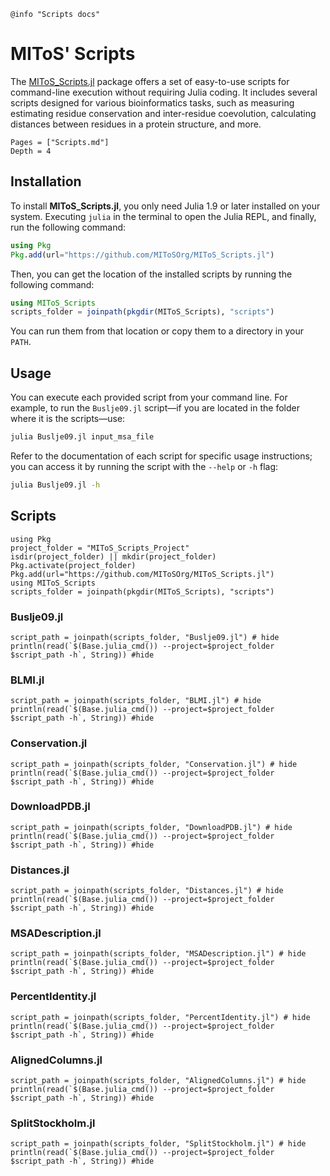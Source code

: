 ```@setup log
@info "Scripts docs"
```

# MIToS' Scripts

The [MIToS_Scripts.jl](https://github.com/MIToSOrg/MIToS_Scripts.jl) package offers a set 
of easy-to-use scripts for command-line execution without requiring Julia coding. 
It includes several scripts designed for various bioinformatics tasks, such as measuring
estimating residue conservation and inter-residue coevolution, calculating distances between
residues in a protein structure, and more.

```@contents
Pages = ["Scripts.md"]
Depth = 4
```   

## Installation

To install **MIToS_Scripts.jl**, you only need Julia 1.9 or later installed on your 
system. Executing `julia` in the terminal to open the Julia REPL, and finally, run the 
following command:

```julia
using Pkg
Pkg.add(url="https://github.com/MIToSOrg/MIToS_Scripts.jl")
```

Then, you can get the location of the installed scripts by running the following command:

```julia
using MIToS_Scripts
scripts_folder = joinpath(pkgdir(MIToS_Scripts), "scripts")
```

You can run them from that location or copy them to a directory in your `PATH`.

## Usage

You can execute each provided script from your command line. For example, to run the `Buslje09.jl` 
script—if you are located in the folder where it is the scripts—use:

```bash
julia Buslje09.jl input_msa_file
```

Refer to the documentation of each script for specific usage instructions; you can access 
it by running the script with the `--help` or `-h` flag:

```bash
julia Buslje09.jl -h
```

## Scripts

```@setup scripts
using Pkg
project_folder = "MIToS_Scripts_Project"
isdir(project_folder) || mkdir(project_folder)
Pkg.activate(project_folder)
Pkg.add(url="https://github.com/MIToSOrg/MIToS_Scripts.jl")
using MIToS_Scripts
scripts_folder = joinpath(pkgdir(MIToS_Scripts), "scripts")
```

### Buslje09.jl

```@example scripts
script_path = joinpath(scripts_folder, "Buslje09.jl") # hide
println(read(`$(Base.julia_cmd()) --project=$project_folder $script_path -h`, String)) #hide
```  

### BLMI.jl

```@example scripts
script_path = joinpath(scripts_folder, "BLMI.jl") # hide
println(read(`$(Base.julia_cmd()) --project=$project_folder $script_path -h`, String)) #hide

```  

### Conservation.jl

```@example scripts
script_path = joinpath(scripts_folder, "Conservation.jl") # hide
println(read(`$(Base.julia_cmd()) --project=$project_folder $script_path -h`, String)) #hide
```  

### DownloadPDB.jl

```@example scripts
script_path = joinpath(scripts_folder, "DownloadPDB.jl") # hide
println(read(`$(Base.julia_cmd()) --project=$project_folder $script_path -h`, String)) #hide
```

### Distances.jl

```@example scripts
script_path = joinpath(scripts_folder, "Distances.jl") # hide
println(read(`$(Base.julia_cmd()) --project=$project_folder $script_path -h`, String)) #hide
```

### MSADescription.jl

```@example scripts
script_path = joinpath(scripts_folder, "MSADescription.jl") # hide
println(read(`$(Base.julia_cmd()) --project=$project_folder $script_path -h`, String)) #hide
```

### PercentIdentity.jl

```@example scripts
script_path = joinpath(scripts_folder, "PercentIdentity.jl") # hide
println(read(`$(Base.julia_cmd()) --project=$project_folder $script_path -h`, String)) #hide
```

### AlignedColumns.jl

```@example scripts
script_path = joinpath(scripts_folder, "AlignedColumns.jl") # hide
println(read(`$(Base.julia_cmd()) --project=$project_folder $script_path -h`, String)) #hide
```

### SplitStockholm.jl

```@example scripts
script_path = joinpath(scripts_folder, "SplitStockholm.jl") # hide
println(read(`$(Base.julia_cmd()) --project=$project_folder $script_path -h`, String)) #hide
```
